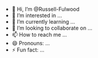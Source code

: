 - 👋 Hi, I’m @Russell-Fulwood
- 👀 I’m interested in ...
- 🌱 I’m currently learning ...
- 💞️ I’m looking to collaborate on ...
- 📫 How to reach me ...
- 😄 Pronouns: ...
- ⚡ Fun fact: ...

<!---
Russell-Fulwood/Russell-Fulwood is a ✨ special ✨ repository because its `README.md` (this file) appears on your GitHub profile.
You can click the Preview link to take a look at your changes.
--->
